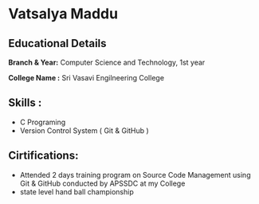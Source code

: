 # Vatsalya Maddu

## Educational Details

**Branch & Year:** Computer Science and Technology, 1st year

**College Name :**  Sri Vasavi Engilneering College

## Skills :

- C Programing
- Version Control System ( Git & GitHub )

## Cirtifications:

- Attended 2 days training program on Source Code Management using Git & GitHub conducted by APSSDC at my College
- state level hand ball championship
